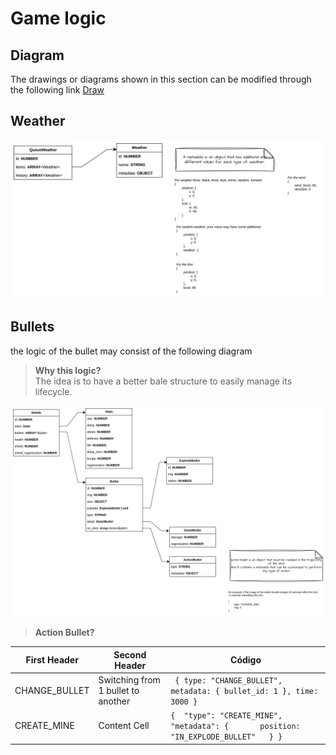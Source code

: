 # Game logic

## Diagram

The drawings or diagrams shown in this section can be modified through the following link [Draw](https://app.diagrams.net/#G1mIfIJ19J7oW2Iw8vo3GrpQjWOFiF0zVn#%7B%22pageId%22%3A%22kow-iseRG58Xen-pIDAg%22%7D)

## Weather

![alt text](../../crafts/image.png)

## Bullets
the logic of the bullet may consist of the following diagram
> **Why this logic?** <br />
> The idea is to have a better bale structure to easily manage its lifecycle.

![alt text](../../crafts/bullets.png)

> **Action Bullet?** <br />

| First Header  | Second Header | Código |
| ------------- | ------------- | ------ |
| CHANGE_BULLET  | Switching from 1 bullet to another  | ```  { type: "CHANGE_BULLET", metadata: { bullet_id: 1 }, time: 3000 } ``` |
| CREATE_MINE  | Content Cell  | ``` {	"type": "CREATE_MINE",	"metadata": {		position: "IN_EXPLODE_BULLET"	} } ``` |